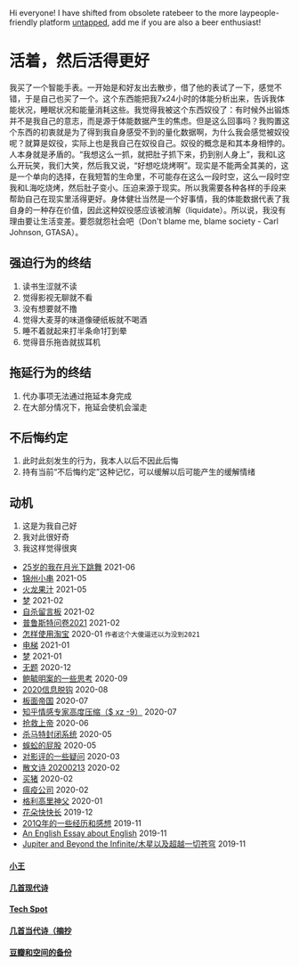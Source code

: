 Hi everyone! I have shifted from obsolete ratebeer to the more laypeople-friendly platform [untapped](https://untappd.com/user/elvinw), add me if you are also a beer enthusiast!

# 活着，然后活得更好

我买了一个智能手表。一开始是和好友出去散步，借了他的表试了一下，感觉不错，于是自己也买了一个。这个东西能把我7x24小时的体能分析出来，告诉我体能状况，睡眠状况和能量消耗这些。我觉得我被这个东西奴役了：有时候外出锻炼并不是我自己的意志，而是源于体能数据产生的焦虑。但是这么回事吗？我购置这个东西的初衷就是为了得到我自身感受不到的量化数据啊，为什么我会感觉被奴役呢？就算是奴役，实际上也是我自己在奴役自己。奴役的概念是和其本身相悖的。人本身就是矛盾的。“我想这么一抓，就把肚子抓下来，扔到别人身上”，我和L这么开玩笑，我们大笑，然后我又说，“好想吃烧烤啊”。现实是不能两全其美的，这是一个单向的选择，在我短暂的生命里，不可能存在这么一段时空，这么一段时空我和L海吃烧烤，然后肚子变小。压迫来源于现实。所以我需要各种各样的手段来帮助自己在现实里活得更好。身体健壮当然是一个好事情，我的体能数据代表了我自身的一种存在价值，因此这种奴役感应该被消解（liquidate）。所以说，我没有理由要让生活变差。要怨就怨社会吧（Don't blame me, blame society - Carl Johnson, GTASA）。

## 强迫行为的终结

1. 读书生涩就不读
2. 觉得影视无聊就不看
3. 没有想要就不撸
4. 觉得大麦芽的味道像硬纸板就不喝酒
5. 睡不着就起来打半条命1打到晕
6. 觉得音乐拖沓就拔耳机

## 拖延行为的终结

1. 代办事项无法通过拖延本身完成
2. 在大部分情况下，拖延会使机会溜走

## 不后悔约定

1. 此时此刻发生的行为，我本人以后不因此后悔
2. 持有当前“不后悔约定”这种记忆，可以缓解以后可能产生的缓解情绪

## 动机

1. 这是为我自己好
2. 我对此很好奇
3. 我这样觉得很爽

* [25岁的我在月光下跳舞](posts/2021-06-25.md) 2021-06
* [锦州小串](posts/2021-05-bbq.md) 2021-05
* [火龙果汁](posts/2021-05-13-dragonfruit.md) 2021-05
* [梦](posts/2021-02-22-dream.md) 2021-02
* [自杀留言板](posts/2021-02-suicide.md) 2021-02
* [普鲁斯特问卷2021](posts/2021-02-q.md) 2021-02
* [怎样使用淘宝](posts/2020-01-taobao.md) 2020-01 `作者这个大傻逼还以为没到2021`
* [电梯](posts/2021-01-e.md) 2021-01
* [梦](posts/2021-01-dream.md) 2021-01
* [无题](posts/2020-12-28-none.md) 2020-12
* [鲍毓明案的一些思考](posts/2020-08-sh.md) 2020-09
* [2020信息脱钩](posts/2020-08-detach.md) 2020-08
* [板面帝国](posts/2020-07-28-bmatrix.md) 2020-07
* [知乎情感专家高度压缩（$ xz -9）](posts/2020-07-zhihu.md) 2020-07
* [抢救上帝](posts/2020-06-rescue-of-god.md) 2020-06
* [杀马特封闭系统](posts/2020-05-21-closure.md) 2020-05
* [蜈蚣的屁股](posts/2020-05-14-ass.md) 2020-05
* [对影评的一些疑问](posts/2020-03-11-mreview.md) 2020-03
* [散文诗 20200213](posts/2020-02-13-v.md) 2020-02
* [买猪](posts/2020-02-09-pig.md) 2020-02
* [瘟疫公司](posts/2020-02-02-ncov.md) 2020-02
* [格利高里神父](posts/2020-01-05-hl2.md) 2020-01
* [花朵快快长](posts/2019-12-21-none.md) 2019-12
* [201Q年的一些经历和感想](posts/2019-11-30-q.md) 2019-11
* [An English Essay about English](posts/2019-11-english.md) 2019-11
* [Jupiter and Beyond the Infinite/木星以及超越一切苍穹](posts/2019-11-26-idx.md) 2019-11

#### [小王](index_wang.md)

#### [几首现代诗](index_mverse.md)

#### [Tech Spot](index_tech.md)

#### [几首当代诗（摘抄](contemporary/intro.md)

#### [豆瓣和空间的备份](index_history.md)

